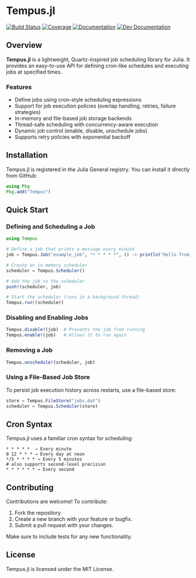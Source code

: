 # Tempus.jl

[![Build Status](https://github.com/JuliaServices/Tempus.jl/actions/workflows/ci.yml/badge.svg)](https://github.com/JuliaServices/Tempus.jl/actions)
[![Coverage](https://codecov.io/gh/JuliaServices/Tempus.jl/branch/main/graph/badge.svg)](https://codecov.io/gh/JuliaServices/Tempus.jl)
[![Documentation](https://img.shields.io/badge/docs-stable-blue.svg)](https://JuliaServices.github.io/Tempus.jl/stable/)
[![Dev Documentation](https://img.shields.io/badge/docs-dev-blue.svg)](https://JuliaServices.github.io/Tempus.jl/dev/)

## Overview
**Tempus.jl** is a lightweight, Quartz-inspired job scheduling library for Julia. It provides an easy-to-use API for defining cron-like schedules and executing jobs at specified times.

### Features
- Define jobs using cron-style scheduling expressions
- Support for job execution policies (overlap handling, retries, failure strategies)
- In-memory and file-based job storage backends
- Thread-safe scheduling with concurrency-aware execution
- Dynamic job control (enable, disable, unschedule jobs)
- Supports retry policies with exponential backoff

## Installation
Tempus.jl is registered in the Julia General registry. You can install it directly from GitHub:

```julia
using Pkg
Pkg.add("Tempus")
```

## Quick Start

### Defining and Scheduling a Job
```julia
using Tempus

# Define a job that prints a message every minute
job = Tempus.Job("example_job", "* * * * *", () -> println("Hello from Tempus!"))

# Create an in-memory scheduler
scheduler = Tempus.Scheduler()

# Add the job to the scheduler
push!(scheduler, job)

# Start the scheduler (runs in a background thread)
Tempus.run!(scheduler)
```

### Disabling and Enabling Jobs
```julia
Tempus.disable!(job)  # Prevents the job from running
Tempus.enable!(job)   # Allows it to run again
```

### Removing a Job
```julia
Tempus.unschedule!(scheduler, job)
```

### Using a File-Based Job Store
To persist job execution history across restarts, use a file-based store:
```julia
store = Tempus.FileStore("jobs.dat")
scheduler = Tempus.Scheduler(store)
```

## Cron Syntax
Tempus.jl uses a familiar cron syntax for scheduling:
```
* * * * *  → Every minute
0 12 * * * → Every day at noon
*/5 * * * * → Every 5 minutes
# also supports second-level precision
* * * * * * → Every second
```

## Contributing
Contributions are welcome! To contribute:
1. Fork the repository.
2. Create a new branch with your feature or bugfix.
3. Submit a pull request with your changes.

Make sure to include tests for any new functionality.

## License
Tempus.jl is licensed under the MIT License.
